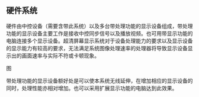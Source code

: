 ## 硬件系统

硬件由中控设备（需要含带此系统）以及多台带处理功能的显示设备组成，带处理功能的显示设备主要工作是接收中控同步信号以及播放视频。也可用带显示功能的电脑连接多个显示设备。超清屏幕显示系统对于设备处理能力的要求以及显示设备的显示能力有较高的要求，无法满足系统图像处理速率的处理器将导致显示设备显示出的画面速率与实际不符或卡顿现象。

图

带处理功能的显示设备额好处是可以使本系统无线延伸，在增加相应的显示设备的同时，处理性能亦相对增加。也可以采用扩展显示功能的电脑达到此效果。

